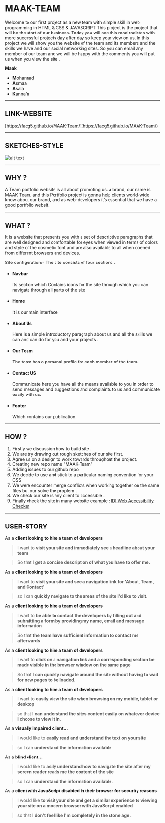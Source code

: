 # MAAK-TEAM
Welcome to our first project as a new team ‏with simple skill in web programming in HTML & CSS & JAVASCRIPT
This project is the project that will be the start of our business.
Today you will see this road radiates with more successful projects day after day so keep your view on us.
In this project we will show you the website of the team and its members and the skills we have and our social networking sites.
So you can email any member of our team and we will be happy with the comments you will put us when you view the site .

**Maak**
* **M**ohannad
* **A**smaa
* **A**sala
* **K**anna'n

---

## LINK-WEBSITE
[https://facg5.github.io/MAAK-Team/](https://facg5.github.io/MAAK-Team/)

---

## SKETCHES-STYLE
![alt text](https://github.com/FACG5/MAAK-Team/blob/master/img/Web-1920-_-1_2x.png "sketches")

---

## WHY ?
A Team portfolio website is all about promoting us. a brand, our name is MAAK Team. and this Portfolio project is gonna help clients world-wide know about our brand, and as web-developers it’s essential that we have a good portfolio websit.

---

## WHAT ?
It is a website that presents you with a set of descriptive paragraphs that are well designed and comfortable for eyes when viewed in terms of colors and style of the cosmetic font and are also available to all when opened from different browsers and devices.

Site configuration:-
The site consists of four sections .

* #### Navbar
  Its section which Contains icons for the site through which you can navigate through all parts of the site

* #### Home
  It is our main interface

* #### About Us
  Here is a simple introductory paragraph about us and all the skills we can and can do for you and your projects .

* #### Our Team
  The team has a personal profile for each member of the team.

* #### Contact US
  Communicate here you have all the means available to you in order to send messages and suggestions and complaints to us and communicate easily with us.

* #### Footer
  Which contains our publication.

---

## HOW ?

1. Firstly we discussion how to build site .
2. We are try drawing out rough sketches of our site first.
3. Agree us on a design to work towards throughout the project.
4. Creating new repo name "MAAK-Team"
5. Adding issues to our github repo
6. We decide to use and stick to a particular naming convention for your CSS
7. We were encounter merge conflicts when working together on the same files but our solve the proplem .
8. We check our site is any client to accessible .
9. Finally check the site in many website example : [IDI Web Accessibility Checker](https://achecker.ca/checker/index.php)


---

## USER-STORY

As a **client looking to hire a team of developers**
> I want to **visit your site and immediately see a headline about your team**
<!-- -->
> So that I **get a concise description of what you have to offer me.**


As a **client looking to hire a team of developers**
> I want to **visit your site and see a navigation link for 'About, Team, and Contact'**
<!-- -->
> so I can **quickly navigate to the areas of the site I'd like to visit.**

As a **client looking to hire a team of developers**
> I want to **be able to contact the developers by filling out and submitting a form by providing my name, email and message information**
<!-- -->
> So that **the team have sufficient information to contact me afterwards**

As a **client looking to hire a team of developers**
> I want to **click on a navigation link and a corresponding section be made visible in the browser window on the same page**
<!-- -->
> So that I **can quickly navigate around the site without having to wait for new pages to be loaded.**

As a **client looking to hire a team of developers**
> I want to **easily view the site when browsing on my mobile, tablet or desktop**
<!-- -->
> so that I **can understand the sites content easily on whatever device I choose to view it in.**

As a **visually impaired client...**
> I would like to **easily read and understand the text on your site**
<!-- -->
> so I can **understand the information available**

As a **blind client...**
> I would like to **asily understand how to navigate the site after my screen reader reads me the content of the site**
<!-- -->
> so I can **understand the information available.**

As a **client with JavaScript disabled in their browser for security reasons**
> I would like **to visit your site and get a similar experience to viewing your site on a modern browser with JavaScript enabled**
<!-- -->
> so that I **don't feel like I'm completely in the stone age.**





